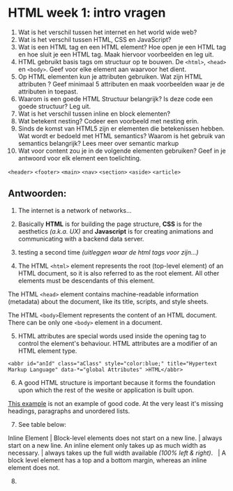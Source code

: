 
# HTML week 1: intro vragen

1.	Wat is het verschil tussen het internet en het world wide web?
2.	Wat is het verschil tussen HTML, CSS en JavaScript?
3.	Wat is een HTML tag en een HTML element? Hoe open je een HTML tag en hoe sluit je een HTML tag. Maak hiervoor voorbeelden en leg uit.
4.	HTML gebruikt basis tags om structuur op te bouwen. De ```<html>```, ```<head>``` en ```<body>```. Geef voor elke element aan waarvoor het dient.
5.	Op HTML elementen kun je attributen gebruiken. Wat zijn HTML attributen ? Geef minimaal 5 attributen en maak voorbeelden waar je de attributen in toepast.
6.	Waarom is een goede HTML Structuur belangrijk? Is deze code een goede structuur? Leg uit.
7.	Wat is het verschil tussen inline en block elementen?
8.	Wat betekent nesting? Codeer een voorbeeld met nesting erin.
9.	Sinds de komst van HTML5 zijn er elementen die betekenissen hebben. Wat wordt er bedoeld met HTML semantics? Waarom is het gebruik van semantics belangrijk?
Lees meer over semantic markup
10.	Wat voor content zou je in de volgende elementen gebruiken?
Geef in je antwoord voor elk element een toelichting.

```<header>```
```<footer>```
```<main>```
```<nav>```
```<section>```
```<aside>```
```<article>```





## Antwoorden:

1. The internet is a network of networks...
2. Basically **HTML** is for building the page structure, **CSS** is for the aesthetics _(a.k.a. UX)_ and **Javascript** is for creating animations and communicating with a backend data server.

3. testing a second time _(uitleggen waar de html tags voor zijn...)_

4. The HTML ```<html>``` element represents the root (top-level element) of an HTML document, so it is also referred to as the root element. All other elements must be descendants of this element.

The HTML ```<head>``` element contains machine-readable information (metadata) about the document, like its title, scripts, and style sheets.

The HTML ```<body>```Element represents the content of an HTML document. There can be only one ```<body>``` element in a document.

5. HTML attributes are special words used inside the opening tag to control the element's behaviour. HTML attributes are a modifier of an HTML element type.

```<abbr id="anId" class="aClass" style="color:blue;" title="Hypertext Markup Language" data-*="global Attributes" >HTML</abbr>```

6. A good HTML structure is important because it forms the foundation upon which the rest of the wesite or application is built upon.

[This example](https://raw.githubusercontent.com/mdn/learning-area/master/html/introduction-to-html/html-text-formatting/text-start.html "Github link") is not an example of good code. At the very least it's missing headings, paragraphs and unordered lists.

7. See table below:

Inline Element | Block-level elements
does not start on a new line. | always start on a new line.
An inline element only takes up as much width as necessary. | always takes up the full width available _(100% left & right)_.
&nbsp; | A block level element has a top and a bottom margin, whereas an inline element does not.

8. 

